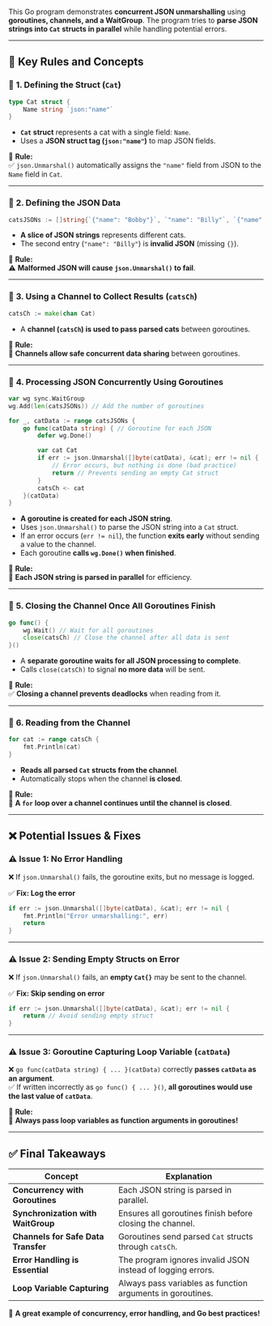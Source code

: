 This Go program demonstrates **concurrent JSON unmarshalling** using **goroutines, channels, and a WaitGroup**. The program tries to **parse JSON strings into `Cat` structs in parallel** while handling potential errors.

---

## 📌 **Key Rules and Concepts**

### 🔹 **1. Defining the Struct (`Cat`)**
```go
type Cat struct {
	Name string `json:"name"`
}
```
- **`Cat` struct** represents a cat with a single field: `Name`.
- Uses a **JSON struct tag (`json:"name"`)** to map JSON fields.

📌 **Rule:**  
✅ `json.Unmarshal()` automatically assigns the `"name"` field from JSON to the `Name` field in `Cat`.

---

### 🔹 **2. Defining the JSON Data**
```go
catsJSONs := []string{`{"name": "Bobby"}`, `"name": "Billy"`, `{"name": "Васёк"}`}
```
- **A slice of JSON strings** represents different cats.
- The second entry (`"name": "Billy"`) is **invalid JSON** (missing `{}`).

📌 **Rule:**  
⚠️ **Malformed JSON will cause `json.Unmarshal()` to fail**.

---

### 🔹 **3. Using a Channel to Collect Results (`catsCh`)**
```go
catsCh := make(chan Cat)
```
- A **channel (`catsCh`) is used to pass parsed cats** between goroutines.

📌 **Rule:**  
🔄 **Channels allow safe concurrent data sharing** between goroutines.

---

### 🔹 **4. Processing JSON Concurrently Using Goroutines**
```go
var wg sync.WaitGroup
wg.Add(len(catsJSONs)) // Add the number of goroutines

for _, catData := range catsJSONs {
	go func(catData string) { // Goroutine for each JSON
		defer wg.Done()

		var cat Cat
		if err := json.Unmarshal([]byte(catData), &cat); err != nil {
			// Error occurs, but nothing is done (bad practice)
			return // Prevents sending an empty Cat struct
		}
		catsCh <- cat
	}(catData)
}
```
- **A goroutine is created for each JSON string**.
- Uses `json.Unmarshal()` to parse the JSON string into a `Cat` struct.
- If an error occurs (`err != nil`), the function **exits early** without sending a value to the channel.
- Each goroutine **calls `wg.Done()` when finished**.

📌 **Rule:**  
🚀 **Each JSON string is parsed in parallel** for efficiency.  

---

### 🔹 **5. Closing the Channel Once All Goroutines Finish**
```go
go func() {
	wg.Wait() // Wait for all goroutines
	close(catsCh) // Close the channel after all data is sent
}()
```
- A **separate goroutine waits for all JSON processing to complete**.
- Calls `close(catsCh)` to signal **no more data** will be sent.

📌 **Rule:**  
✅ **Closing a channel prevents deadlocks** when reading from it.

---

### 🔹 **6. Reading from the Channel**
```go
for cat := range catsCh {
	fmt.Println(cat)
}
```
- **Reads all parsed `Cat` structs from the channel**.
- Automatically stops when the channel **is closed**.

📌 **Rule:**  
🔄 **A `for` loop over a channel continues until the channel is closed**.

---

## ❌ **Potential Issues & Fixes**
### ⚠️ **Issue 1: No Error Handling**
❌ If `json.Unmarshal()` fails, the goroutine exits, but no message is logged.

✅ **Fix: Log the error**
```go
if err := json.Unmarshal([]byte(catData), &cat); err != nil {
	fmt.Println("Error unmarshalling:", err)
	return
}
```

---

### ⚠️ **Issue 2: Sending Empty Structs on Error**
❌ If `json.Unmarshal()` fails, an **empty `Cat{}`** may be sent to the channel.

✅ **Fix: Skip sending on error**
```go
if err := json.Unmarshal([]byte(catData), &cat); err != nil {
	return // Avoid sending empty struct
}
```

---

### ⚠️ **Issue 3: Goroutine Capturing Loop Variable (`catData`)**
❌ `go func(catData string) { ... }(catData)` correctly **passes `catData` as an argument**.  
✅ If written incorrectly as `go func() { ... }()`, **all goroutines would use the last value of `catData`**.

📌 **Rule:**  
🚀 **Always pass loop variables as function arguments in goroutines!**  

---

## ✅ **Final Takeaways**
| Concept | Explanation |
|---------|------------|
| **Concurrency with Goroutines** | Each JSON string is parsed in parallel. |
| **Synchronization with WaitGroup** | Ensures all goroutines finish before closing the channel. |
| **Channels for Safe Data Transfer** | Goroutines send parsed `Cat` structs through `catsCh`. |
| **Error Handling is Essential** | The program ignores invalid JSON instead of logging errors. |
| **Loop Variable Capturing** | Always pass variables as function arguments in goroutines. |

🚀 **A great example of concurrency, error handling, and Go best practices!**